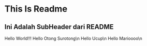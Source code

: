 # This Is Readme
## Ini Adalah SubHeader dari README
Hello World!!!
Hello Otong Surotong\n
Hello Ucup\n
Hello Marioooo\n

